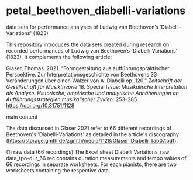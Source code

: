 # petal_beethoven_diabelli-variations
data sets for performance analyses of Ludwig van Beethoven’s 'Diabelli-Variations' (1823)

This repository introduces the data sets created during research on recorded performances of Ludwig van Beethoven’s 'Diabelli Variations' (1823). It complements the following article:

Glaser, Thomas. 2021. “Formgestaltung aus aufführungspraktischer Perspektive. Zur Interpretationsgeschichte von Beethovens 33 Veränderungen über einen Walzer von A. Diabelli op. 120.” *Zeitschrift der Gesellschaft für Musiktheorie* 18. Special Issue: *Musikalische Interpretation als Analyse. Historische, empirische und analytische Annäherungen an Aufführungsstrategien musikalischer Zyklen*: 253–285. https://doi.org/10.31751/1128

main content

The data discussed in Glaser 2021 refer to 66 different recordings of Beethoven's 'Diabelli-Variations' as detailed in the article's discography (https://storage.gmth.de/zgmth/media/1128/Glaser_Diabelli_Tab07.pdf).

(1) raw data (66 recordings)
The Excel sheet Diabelli Variations_raw data_tpo-dur_66 rec contains duration measurements and tempo values of 66 recordings in separate worksheets. For each pianists, there are two worksheets containing the respective data.
